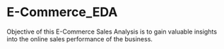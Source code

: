 # E-Commerce_EDA
Objective of this E-Commerce Sales Analysis is to gain valuable insights into the online sales performance of the business.
